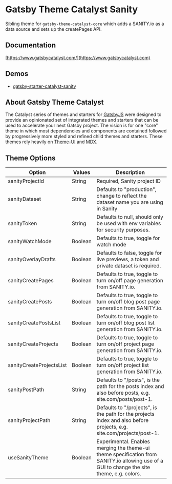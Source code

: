 # Gatsby Theme Catalyst Sanity

Sibling theme for `gatsby-theme-catalyst-core` which adds a SANITY.io as a data source and sets up the createPages API.

## Documentation

[https://www.gatsbycatalyst.com/](https://www.gatsbycatalyst.com)

## Demos

- [gatsby-starter-catalyst-sanity](https://gatsby-starter-catalyst-sanity.netlify.app/)

## About Gatsby Theme Catalyst

The Catalyst series of themes and starters for [GatsbyJS](https://www.gatsbyjs.org/) were designed to provide an opinionated set of integrated themes and starters that can be used to accelerate your next Gatsby project. The vision is for one "core" theme in which most dependencies and components are contained followed by progressively more styled and refined child themes and starters. These themes rely heavily on [Theme-UI](https://theme-ui.com/) and [MDX](https://mdxjs.com/getting-started/gatsby/).

## Theme Options

| Option                   | Values  | Description                                                                                                                                |
| ------------------------ | ------- | ------------------------------------------------------------------------------------------------------------------------------------------ |
| sanityProjectId          | String  | Required, Sanity project ID                                                                                                                |
| sanityDataset            | String  | Defaults to "production", change to reflect the dataset name you are using in Sanity                                                       |
| sanityToken              | String  | Defaults to null, should only be used with env variables for security purposes.                                                            |
| sanityWatchMode          | Boolean | Defaults to true, toggle for watch mode                                                                                                    |
| sanityOverlayDrafts      | Boolean | Defaults to false, toggle for live previews, a token and private dataset is required.                                                      |
| sanityCreatePages        | Boolean | Defaults to true, toggle to turn on/off page generation from SANITY.io.                                                                    |
| sanityCreatePosts        | Boolean | Defaults to true, toggle to turn on/off blog post page generation from SANITY.io.                                                          |
| sanityCreatePostsList    | Boolean | Defaults to true, toggle to turn on/off blog post list generation from SANITY.io.                                                          |
| sanityCreateProjects     | Boolean | Defaults to true, toggle to turn on/off project page generation from SANITY.io.                                                            |
| sanityCreateProjectsList | Boolean | Defaults to true, toggle to turn on/off project list generation from SANITY.io.                                                            |
| sanityPostPath           | String  | Defaults to "/posts", is the path for the posts index and also before posts, e.g. site.com/posts/post-1.                                   |
| sanityProjectPath        | String  | Defaults to "/projects", is the path for the projects index and also before projects, e.g. site.com/projects/post-1.                       |
| useSanityTheme           | Boolean | Experimental. Enables merging the theme-ui theme specification from SANITY.io allowing use of a GUI to change the site theme, e.g. colors. |

